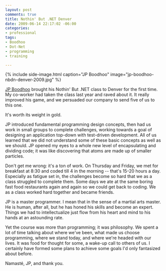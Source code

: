 ```yaml
---
layout: post
comments: true
title: Nothin' But .NET Denver
date: 2009-06-14 22:17:02 -06:00
categories:
- professional
tags:
- Boodhoo
- Dot-Net
- programming
- training

---
```

{% include side-image.html caption="JP Boodhoo" image="jp-boodhoo-nbdn-denver-2009.jpg" %}

[JP Boodhoo](http://blog.developwithpassion.com) brought his Nothin' But .NET class to Denver for the first time. My co-worker had taken the class last year and raved about it. It really improved his game, and we persuaded our company to send five of us to this one.

It's worth its weight in gold.

JP introduced fundamental programming design concepts, then had us work in small groups to complete challenges, working towards a goal of designing an application top-down with test-driven development. All of us learned that we did not understand some of these basic concepts as well as we should. JP opened my eyes to a whole new level of encapsulating and dividing code; it was like discovering that atoms are made up of smaller particles.

Don't get me wrong: it's a ton of work. On Thursday and Friday, we met for breakfast at 8:30 and coded till 4 in the morning -- that's 15-20 hours a day. Especially as fatigue set in, the challenges become so hard that we as a class struggled to complete them. Some days we ate at the same boring fast food restaurants again and again so we could get back to coding. We as a class worked hard together and became friends.

JP is a master programmer. I mean that in the sense of a martial arts master. He is human, after all, but he has honed his skills and become an expert. Things we had to intellectualize just flow from his heart and mind to his hands at an astounding rate.

Yet the course was more than programming; it was philosophy. We spent a lot of time talking about where we've been, what made us choose programming, where we stand today, and where we're headed with our lives. It was food for thought for some, a wake-up call to others of us. I certainly have formed some plans to achieve some goals I'd only fantasized about before.

Namasté, JP, and thank you.
